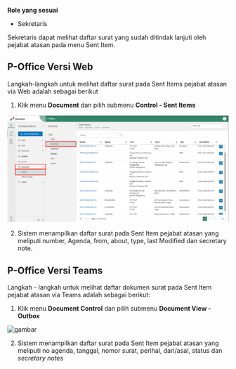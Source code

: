 **Role yang sesuai**

- Sekretaris

Sekretaris dapat melihat daftar surat yang sudah ditindak lanjuti oleh pejabat atasan pada menu Sent Item.

## **P-Office Versi Web**

Langkah-langkah untuk melihat daftar surat pada Sent Items pejabat atasan via Web adalah sebagai berikut

1. Klik menu **Document** dan pilih submenu **Control - Sent Items**

![gambar](DocumentControl/DC_Web/02MM03.png)

2. Sistem menampilkan daftar surat pada Sent Item pejabat atasan yang meliputi number, Agenda, from, about, type, last Modified dan secretary note.


## **P-Office Versi Teams**

Langkah - langkah untuk melihat daftar dokumen surat pada Sent Item pejabat atasan via Teams adalah sebagai berikut:

1. Klik menu **Document Control** dan pilih submenu **Document View - Outbox**

![gambar](DocumentControl/DC_Teams/DC03.png)

2. Sistem menampilkan daftar surat pada Sent Item pejabat atasan yang meliputi no agenda, tanggal, nomor surat, perihal, dari/asal, status dan _secretary notes_